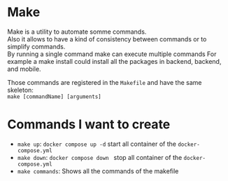 # Make

Make is a utility to automate somme commands.  
Also it allows to have a kind of consistency between commands or to simplify commands.  
By running a single command make can execute multiple commands
For example a make install could install all the packages in backend, backend, and mobile.

Those commands are registered in the `Makefile` and have the same skeleton:  
`make [commandName] [arguments]`

# Commands I want to create

- `make up`: `docker compose up -d` start all container of the `docker-compose.yml`
- `make down`: `docker compose down ` stop all container of the `docker-compose.yml`
- `make commands`: Shows all the commands of the makefile
